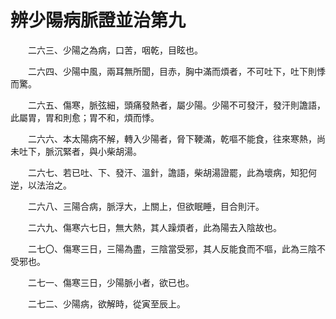 # 辨少陽病脈證並治第九

　　二六三、少陽之為病，口苦，咽乾，目眩也。

　　二六四、少陽中風，兩耳無所聞，目赤，胸中滿而煩者，不可吐下，吐下則悸而驚。

　　二六五、傷寒，脈弦細，頭痛發熱者，屬少陽。少陽不可發汗，發汗則譫語，此屬胃，胃和則愈；胃不和，煩而悸。

　　二六六、本太陽病不解，轉入少陽者，脅下鞕滿，乾嘔不能食，往來寒熱，尚未吐下，脈沉緊者，與小柴胡湯。

　　二六七、若已吐、下、發汗、溫針，譫語，柴胡湯證罷，此為壞病，知犯何逆，以法治之。

　　二六八、三陽合病，脈浮大，上關上，但欲眠睡，目合則汗。

　　二六九、傷寒六七日，無大熱，其人躁煩者，此為陽去入陰故也。

　　二七〇、傷寒三日，三陽為盡，三陰當受邪，其人反能食而不嘔，此為三陰不受邪也。

　　二七一、傷寒三日，少陽脈小者，欲已也。

　　二七二、少陽病，欲解時，從寅至辰上。